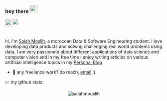 ### hey there <img src="https://media.giphy.com/media/hvRJCLFzcasrR4ia7z/giphy.gif" width="25px">

<a href="https://www.linkedin.com/in/salah-eddine-el-mouslih/">
  <img align="left" alt="Abhishek's LinkedIN" width="22px" src="https://raw.githubusercontent.com/peterthehan/peterthehan/master/assets/linkedin.svg" />
</a>

![](https://visitor-badge.glitch.me/badge?page_id=salah.mouslih)

<br />

hi, i'm [Salah Moslih](https://salahmoslih.me/), a moroccan Data & Software Engineering student. I love developing data products and solving challenging real world problems using data. I am very passionate about different applications of data science and computer vision and in my free time I enjoy writing articles on various artificial intelligence topics in my [Personal Blog](https://talkinai.tech/)



  
- 💼 any freelance work? do reach, [email](mailto:salahddin11@gmail.com) :)





📈 my github stats:

<p align="center"> <img src="https://github-readme-stats.vercel.app/api?username=salahmouslih&show_icons=true&theme=gotham" alt="salahmouslih" />




